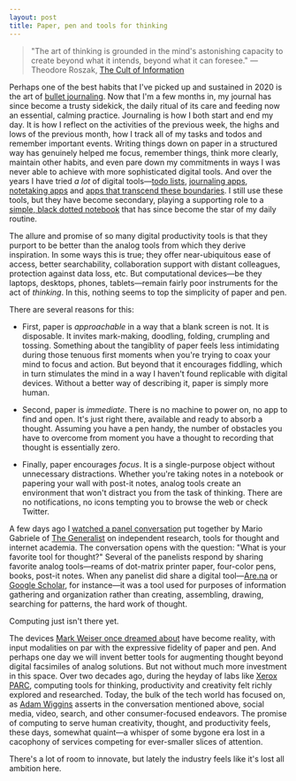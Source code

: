 ```yaml
---
layout: post
title: Paper, pen and tools for thinking
---
```


> "The art of thinking is grounded in the mind's astonishing capacity to create beyond what it intends, beyond what it can foresee." — Theodore Roszak, [The Cult of Information](https://www.ucpress.edu/book/9780520085848/the-cult-of-information)
 
Perhaps one of the best habits that I've picked up and sustained in 2020 is the art of [bullet journaling](https://bulletjournal.com/pages/learn). Now that I'm a few months in, my journal has since become a trusty sidekick, the daily ritual of its care and feeding now an essential, calming practice. Journaling is how I both start and end my day. It is how I reflect on the activities of the previous week, the highs and lows of the previous month, how I track all of my tasks and todos and remember important events. Writing things down on paper in a structured way has genuinely helped me focus, remember things, think more clearly, maintain other habits, and even pare down my commitments in ways I was never able to achieve with more sophisticated digital tools. And over the years I have tried *a lot* of digital tools—[todo lists](https://todoist.com/), [journaling apps](https://dayoneapp.com/), [notetaking apps](https://www.onenote.com/) and [apps that transcend these boundaries](https://www.notion.so). I still use these tools, but they have become secondary, playing a supporting role to a [simple, black dotted notebook](https://www.leuchtturm1917.us/notebook-medium-a5-hardcover-251-numbered-pages-5-3-4-x-8-1-4-in.html) that has since become the star of my daily routine.

The allure and promise of so many digital productivity tools is that they purport to be better than the analog tools from which they derive inspiration. In some ways this is true; they offer near-ubiquitous ease of access, better searchability, collaboration support with distant colleagues, protection against data loss, etc. But computational devices—be they laptops, desktops, phones, tablets—remain fairly poor instruments for the act of _thinking_. In this, nothing seems to top the simplicity of paper and pen.

There are several reasons for this: 

* First, paper is _approachable_ in a way that a blank screen is not. It is disposable. It invites mark-making, doodling, folding, crumpling and tossing. Something about the tangiblity of paper feels less intimidating during those tenuous first moments when you're trying to coax your mind to focus and action. But beyond that it encourages fiddling, which in turn stimulates the mind in a way I haven't found replicable with digital devices. Without a better way of describing it, paper is simply more human.

* Second, paper is _immediate_. There is no machine to power on, no app to find and open. It's just right there, available and ready to absorb a thought. Assuming you have a pen handy, the number of obstacles you have to overcome from moment you have a thought to recording that thought is essentially zero.

* Finally, paper encourages _focus_. It is a single-purpose object without unnecessary distractions. Whether you're taking notes in a notebook or papering your wall with post-it notes, analog tools create an environment that won't distract you from the task of thinking. There are no notifications, no icons tempting you to browse the web or check Twitter.

A few days ago I [watched a panel conversation](https://www.youtube.com/watch?v=vrhBaR2fNjQ&feature=youtu.be&ab_channel=TheGeneralist) put together by Mario Gabriele of [The Generalist](https://thegeneralist.substack.com/) on independent research, tools for thought and internet academia. The conversation opens with the question: "What is your favorite tool for thought?" Several of the panelists respond by sharing favorite analog tools—reams of dot-matrix printer paper, four-color pens, books, post-it notes. When any panelist did share a digital tool—[Are.na](https://www.are.na) or [Google Scholar](), for instance—it was a tool used for purposes of information gathering and organization rather than creating, assembling, drawing, searching for patterns, the hard work of thought.

Computing just isn't there yet.

The devices [Mark Weiser once dreamed about](https://web.archive.org/web/20141022035044/http://www.ubiq.com/hypertext/weiser/SciAmDraft3.html) have become reality, with input modalities on par with the expressive fidelity of paper and pen. And perhaps one day we will invent better tools for augmenting thought beyond digital facsimiles of analog solutions. But not without much more investment in this space. Over two decades ago, during the heyday of labs like [Xerox PARC](https://en.wikipedia.org/wiki/PARC_%28company%29), computing tools for thinking, productivity and creativity felt richly explored and researched. Today, the bulk of the tech world has focused on, as [Adam Wiggins](https://twitter.com/_adamwiggins_) asserts in the conversation mentioned above, social media, video, search, and other consumer-focused endeavors. The promise of computing to serve human creativity, thought, and productivity feels, these days, somewhat quaint—a whisper of some bygone era lost in a cacophony of services competing for ever-smaller slices of attention.

There's a lot of room to innovate, but lately the industry feels like it's lost all ambition here.